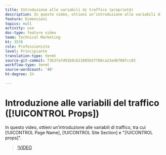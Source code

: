 ```yaml
---
title: Introduzione alle variabili di traffico (proprietà)
description: In questo video, ottieni un’introduzione alle variabili di traffico, tra cui Nome pagina, Sezione sito e "prop".
feature: Dimensioni
topics: null
activity: use
doc-type: feature video
team: Technical Marketing
kt: 3576
role: Professionista
level: Principiante
translation-type: tm+mt
source-git-commit: f3b3fa7d91b0cb21005b57768ca23ed6700fcc03
workflow-type: tm+mt
source-wordcount: '40'
ht-degree: 2%

---
```



# Introduzione alle variabili del traffico ([!UICONTROL Props])

In questo video, ottieni un’introduzione alle variabili di traffico, tra cui [!UICONTROL Page Name], [!UICONTROL Site Section] e &quot;[!UICONTROL props]&quot;.

>[!VIDEO](https://video.tv.adobe.com/v/28767/?quality=12)

